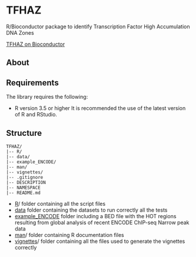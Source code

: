 # TFHAZ
R/Bioconductor package to identify Transcription Factor High Accumulation DNA Zones 

[TFHAZ on Bioconductor](https://www.bioconductor.org/packages/release/bioc/html/TFHAZ.html)

## About


## Requirements

The library requires the following:
* R version 3.5 or higher
It is recommended the use of the latest version of R and RStudio.

## Structure
```
TFHAZ/
|-- R/
|-- data/
|-- example_ENCODE/
|-- man/
|-- vignettes/
|-- .gitignore
|-- DESCRIPTION
|-- NAMESPACE
|-- README.md
```

- [R](R)/ folder containing all the script files
- [data](data) folder containing the datasets to run correctly all the tests
- [example_ENCODE](example_ENCODE) folder including a BED file with the HOT regions resulting from global analysis of recent ENCODE ChIP-seq Narrow peak data 
- [man](man)/ folder containing R documentation files
- [vignettes](vignettes)/ folder containing all the files used to generate the vignettes correctly
